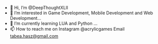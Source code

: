 - 👋 Hi, I’m @DeepThoughtXLII
- 👀 I’m interested in Game Development, Mobile Development and Web Development...
- 🌱 I’m currently learning LUA and Python ...
- 📫 How to reach me on 
Instagram @acrylicgames 
Email tabea.hasz@gmail.com

<!---
DeepThoughtXLII/DeepThoughtXLII is a ✨ special ✨ repository because its `README.md` (this file) appears on your GitHub profile.
You can click the Preview link to take a look at your changes.
--->
